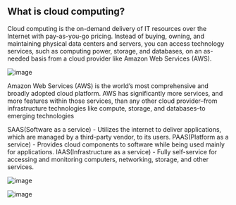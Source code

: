 ## What is cloud computing?
Cloud computing is the on-demand delivery of IT resources over the Internet with pay-as-you-go pricing. Instead of buying, owning, and maintaining physical data centers and servers, you can access technology services, such as computing power, storage, and databases, on an as-needed basis from a cloud provider like Amazon Web Services (AWS).

![image](https://user-images.githubusercontent.com/106158041/199238202-115cf486-5243-4385-8449-a5b7edfb64ae.png)


Amazon Web Services (AWS) is the world’s most comprehensive and broadly adopted cloud platform. AWS has significantly more services, and more features within those services, than any other cloud provider–from infrastructure technologies like compute, storage, and databases–to emerging technologies

SAAS(Software as a service) - Utilizes the internet to deliver applications, which are managed by a third-party vendor, to its users.
PAAS(Platform as a service) - Provides cloud components to software while being used mainly for applications.
IAAS(Infrastructure as a service) - Fully self-service for accessing and monitoring computers, networking, storage, and other services.

![image](https://user-images.githubusercontent.com/106158041/199240394-e9ea8323-602d-4c1e-8e89-9ae68f774e5c.png)

![image](https://user-images.githubusercontent.com/106158041/199240513-89b88b5e-157c-4476-978f-87511c59b2c5.png)
